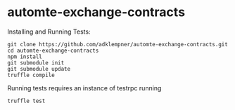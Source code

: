 # automte-exchange-contracts

Installing and Running Tests:
```
git clone https://github.com/adklempner/automte-exchange-contracts.git
cd automte-exchange-contracts
npm install
git submodule init
git submodule update
truffle compile
```

Running tests requires an instance of testrpc running
```
truffle test
```
